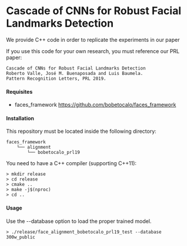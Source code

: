 # Cascade of CNNs for Robust Facial Landmarks Detection

We provide C++ code in order to replicate the experiments in our paper

If you use this code for your own research, you must reference our PRL paper:

```
Cascade of CNNs for Robust Facial Landmarks Detection
Roberto Valle, José M. Buenaposada and Luis Baumela.
Pattern Recognition Letters, PRL 2019.
```

#### Requisites
- faces_framework https://github.com/bobetocalo/faces_framework

#### Installation
This repository must be located inside the following directory:
```
faces_framework
    └── alignment
        └── bobetocalo_prl19
```
You need to have a C++ compiler (supporting C++11):
```
> mkdir release
> cd release
> cmake ..
> make -j$(nproc)
> cd ..
```
#### Usage
Use the --database option to load the proper trained model.
```
> ./release/face_alignment_bobetocalo_prl19_test --database 300w_public
```
